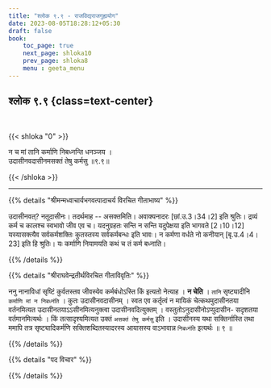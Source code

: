 ```yaml
---
title: "श्लोक ९.९ - राजविद्यराजगुह्ययोग"
date: 2023-08-05T18:28:12+05:30
draft: false
book:
    toc_page: true
    next_page: shloka10
    prev_page: shloka8
    menu : geeta_menu
---
```




## श्लोक ९.९ {class=text-center}

<br/>

{{< shloka  "0"  >}}

न च मां तानि कर्माणि निबध्नन्ति धनञ्जय ।  
उदासीनवदासीनमसक्तं तेषु कर्मसु ॥९.९॥

{{< /shloka >}}

---


{{% details "श्रीमन्मध्वाचार्यभगवत्पादाचर्य विरचित  गीताभाष्य" %}}

उदासीनवत्? नतूदासीनः। तदर्थमाह -- असक्तमिति। 
अवाक्यनादरः [छां.उ.3।34।2] इति श्रुतिः। 
द्रव्यं कर्म च कालश्च स्वभावो जीव एव च। 
यदनुग्रहतः सन्ति न सन्ति यदुपेक्षया इति भागवते [2।10।12] 
यस्यासक्त्यैव सर्वकर्मशक्तिः कुतस्तस्य सर्वकर्मबन्धः इति भावः। 
न कर्मणा वर्धते नो कनीयान् [बृ.उ.4।4।23] इति हि श्रुतिः।
यः कर्माणि नियामयति कथं च तं कर्म बध्नाति।

{{% /details %}}



{{% details "श्रीराघवेन्द्रतीर्थविरचित गीताविवृतिः" %}}

ननु नानाविधां सृष्टिं कुर्वतस्तव जीवस्येव कर्मबंधोऽस्ति किं इत्यतो
नेत्याह । **न चेति** । `तानि` सृष्ट्यादीनि `कर्माणि मां न निबध्नंति` । 
कुतः उदासीनवदासीनम्‌ । स्वत एव कर्तृत्वं न मायिकं 
चेत्कथमुदासीनतया वर्तनमित्यत उदासीनतयाऽऽसीनमित्यनुक्त्वा 
उदासीनवदित्युक्तम्‌ ।
वस्तुतोऽनुदासीनोऽप्युदासीन- सदृशतया वर्तमानमित्यर्थः । किं
तत्सादृश्यमित्यत उक्तं `असक्तं तेषु कर्मसु` इति । उदासीनस्य यथा
सक्तिर्नास्ति तथा ममापि तत्र सृष्ट्यादिकर्मणि सक्तिशब्दितस्यादरस्य
आयासस्य वाऽभावान्न `निबध्नंति` इत्यर्थः ॥ ९ ॥

{{% /details %}}



{{% details "पद विचार" %}}


{{% /details %}}
